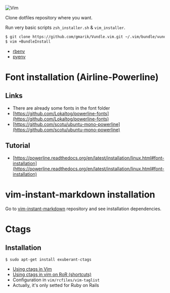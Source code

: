 ![Vim](http://upload.wikimedia.org/wikipedia/commons/thumb/9/9f/Vimlogo.svg/60px-Vimlogo.svg.png)

Clone dotfiles repository where you want.

Run very basic scripts `zsh_installer.sh` & `vim_installer`.

```bash
$ git clone https://github.com/gmarik/Vundle.vim.git ~/.vim/bundle/vundle
$ vim +BundleInstall

```

* [rbenv](https://github.com/fesplugas/rbenv-installer)
* [pyenv](https://github.com/yyuu/pyenv-installer)

# Font installation (Airline-Powerline)
## Links
* There are already some fonts in the font folder
* [https://github.com/Lokaltog/powerline-fonts](https://github.com/Lokaltog/powerline-fonts)
* [https://github.com/scotu/ubuntu-mono-powerline](https://github.com/scotu/ubuntu-mono-powerline)

## Tutorial
* [https://powerline.readthedocs.org/en/latest/installation/linux.html#font-installation](https://powerline.readthedocs.org/en/latest/installation/linux.html#font-installation)

# vim-instant-markdown installation
Go to [vim-instant-markdown](https://github.com/suan/vim-instant-markdown) repository and see installation dependencies.

# Ctags
## Installation

```bash
$ sudo apt-get install exuberant-ctags
```

* [Using ctags in Vim](http://amix.dk/blog/post/19329)
* [Using ctags in vim on RoR (shortcuts)](http://blog.bojica.com/2010/06/27/ctags-and-vim-for-ruby-on-rails-development)
* Configuration in `vim/rcfiles/vim-taglist`
 * Actually, it's only setted for Ruby on Rails
